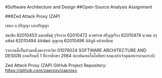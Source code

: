 #Software Architecture and Design
##Open-Source Analysis Assignment


###Zed Attack Proxy (ZAP)


เสนอ
อ.ปริญญา เอกปริญญา

สมาชิก
62010453	นนทพันธุ์ รุจิรกาล
62010472	นวพรรษ ศรีบุญเรือง
62010474 	นวพล กรุดพันธ์
62010494 	นิติพัฒน์ บุญเกตุ
62010496 	นิติภูมิ คล้ายเนียม

รายงานนี้เป็นส่วนหนึ่งของรายวิชา 01076024
SOFTWARE ARCHITECTURE AND DESIGN ภาคเรียนที่ 1 ปีการศึกษา 2564
สถาบันเทคโนโลยีพระจอมเกล้าเจ้าคุณทหารลาดกระบัง

Zed Attack Proxy (ZAP)
GitHub Project Repository: https://github.com/zaproxy/zaproxy
